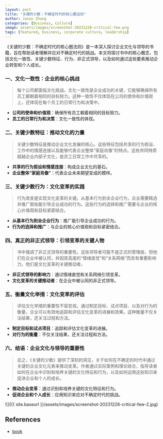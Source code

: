 ```yaml
---
layout: post
title: "关键的少数：不确定时代的核心圈法则"
author: Jason Zhang
categories: [Business, Culture]
image: assets/images/screenshot-20231226-critical-few.png
tags: [featured, business, corporate culture, leadership]
---
```


《关键的少数：不确定时代的核心圈法则》是一本深入探讨企业文化与领导的书籍，旨在帮助读者理解并应对不确定时代的挑战。本文将探讨书中的核心概念，包括文化一致性、关键少数特征、行为、非正式领导，以及如何通过这些要素推动企业转型和个人成长。

### 一、文化一致性：企业的核心挑战
> 每个公司都面临文化挑战。文化一致性是企业成功的关键，它能够确保所有员工都朝着相同的目标努力。这种一致性不仅体现在公司的使命和价值观上，还体现在每个员工的日常行为和决策中。
- **公司的使命和价值观**：确保所有员工朝着相同的目标努力。
- **员工的日常行为和决策**：文化一致性的体现。

### 二、关键少数特征：推动文化的力量
> 关键少数特征是推动企业文化发展的核心。这些特征包括共享的行为假设、工作中的情感连接以及能够代表企业整体“家庭肖像”的特点。这些共同特质超越企业内部子文化，是员工日常工作中共享的。
- **共享的行为假设和情感连接**：构成企业文化的基石。
- **企业整体“家庭肖像”**：代表企业未来期望变成的模样。

### 三、关键少数行为：文化变革的实践
> 行为改变是实现文化变革的关键。从基本行为到全企业行为，企业需要精选并推广那些能引导企业成功的行为。这些行为的选择和推广需要与企业的核心价值观和目标紧密结合。
- **从基本行为到全企业行为**：推广能引导企业成功的行为。
- **行为的选择和推广**：与企业的核心价值观和目标紧密结合。

### 四、真正的非正式领导：引领变革的关键人物
> 书中强调了非正式领导的重要性。这些领导者可能不是正式的管理层，但他们在企业中被认同，并因其高度的“情绪直觉”和“关系网络”而具有重要影响力。他们是文化变革的关键推动者。
- **非正式领导的影响力**：通过情绪直觉和关系网络引领变革。
- **文化变革的关键推动者**：在企业中被认同的非正式领导。

### 五、衡量文化举措：文化变革的评估
> 评估文化举措的重要性不容忽视。通过制定目标、试点项目、以及对行为的衡量，企业可以有效地追踪和评估文化变革的进展和效果。这种衡量不仅关注结果，还关注过程和方法。
- **制定目标和试点项目**：追踪和评估文化变革的进展。
- **对行为的衡量**：不仅关注结果，还关注过程和方法。

### 六、结语：企业文化与领导的重要性
> 总之，《关键的少数》提供了深刻的洞见，关于如何在不确定的时代中通过关键的企业文化元素来推动变革。作者通过实际案例和理论结合，指导读者如何在企业中识别和培养关键的文化特征和行为，以及如何运用这些知识来促进企业和个人的成长。
- **推动企业变革**：通过识别和培养关键的文化特征和行为。
- **促进企业和个人成长**：应用知识来应对不确定时代的挑战。

![]({{ site.baseurl }}/assets/images/screenshot-20231226-critical-few-2.jpg)


## References
- [book][links-1]


[links-1]: https://github.com/junxinzhang/junxinzhang.github.io/blob/master/assets/books/关键的少数_不确定时代的核心圈法则_2020年危机时代必读书_普华永道美国_Z_Library.epub